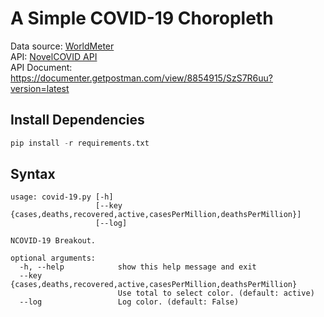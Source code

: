 # A Simple COVID-19 Choropleth
Data source: [WorldMeter](https://www.worldometers.info/coronavirus)  
API: [NovelCOVID API](https://github.com/NovelCOVID/API)  
API Document: https://documenter.getpostman.com/view/8854915/SzS7R6uu?version=latest  

## Install Dependencies
```python
pip install -r requirements.txt
```

## Syntax
```
usage: covid-19.py [-h]
                   [--key {cases,deaths,recovered,active,casesPerMillion,deathsPerMillion}]
                   [--log]

NCOVID-19 Breakout.

optional arguments:
  -h, --help            show this help message and exit
  --key {cases,deaths,recovered,active,casesPerMillion,deathsPerMillion}
                        Use total to select color. (default: active)
  --log                 Log color. (default: False)
```
